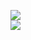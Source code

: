 [![](https://img.shields.io/badge/Made%20With-Github%20Spray-lightgrey.svg?style=for-the-badge&logo=github)](https://github.com/Annihil/github-spray#141)  
[![](https://i.imgur.com/2DrTn0Z.gif)](https://github.com/Annihil/github-spray)
